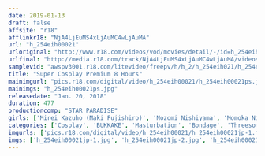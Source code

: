 ```yaml
---
date: 2019-01-13
draft: false
affsite: "r18"
afflinkr18: "NjA4LjEuMS4xLjAuMC4wLjAuMA"
url: "h_254eih00021"
urloriginal: "http://www.r18.com/videos/vod/movies/detail/-/id=h_254eih00021"
urlfinal: "http://media.r18.com/track/NjA4LjEuMS4xLjAuMC4wLjAuMA/videos/vod/movies/detail/-/id=h_254eih00021"
samplevid: "awspv3001.r18.com/litevideo/freepv/h/h_2/h_254eih021/h_254eih021_dmb_w.mp4"
title: "Super Cosplay Premium 8 Hours"
mainimgurl: "pics.r18.com/digital/video/h_254eih00021/h_254eih00021ps.jpg"
mainimgs: "h_254eih00021ps.jpg"
releasedate: "Jan. 20, 2018"
duration: 477
productioncomp: "STAR PARADISE"
girls: ['Mirei Kazuho (Maki Fujishiro)', 'Nozomi Nishiyama', 'Momoka Nishina', 'Sae Aihara', 'Ichika Hashino']
categories: ['Cosplay', 'BUKKAKE', 'Masturbation', 'Bondage', 'Threesome / Foursome', 'Over 4 Hours', 'Hi-Def']
imgurls: ['pics.r18.com/digital/video/h_254eih00021/h_254eih00021jp-1.jpg', 'pics.r18.com/digital/video/h_254eih00021/h_254eih00021jp-2.jpg', 'pics.r18.com/digital/video/h_254eih00021/h_254eih00021jp-3.jpg', 'pics.r18.com/digital/video/h_254eih00021/h_254eih00021jp-4.jpg', 'pics.r18.com/digital/video/h_254eih00021/h_254eih00021jp-5.jpg', 'pics.r18.com/digital/video/h_254eih00021/h_254eih00021jp-6.jpg', 'pics.r18.com/digital/video/h_254eih00021/h_254eih00021jp-7.jpg', 'pics.r18.com/digital/video/h_254eih00021/h_254eih00021jp-8.jpg', 'pics.r18.com/digital/video/h_254eih00021/h_254eih00021jp-9.jpg', 'pics.r18.com/digital/video/h_254eih00021/h_254eih00021jp-10.jpg', 'pics.r18.com/digital/video/h_254eih00021/h_254eih00021jp-11.jpg', 'pics.r18.com/digital/video/h_254eih00021/h_254eih00021jp-12.jpg', 'pics.r18.com/digital/video/h_254eih00021/h_254eih00021jp-13.jpg', 'pics.r18.com/digital/video/h_254eih00021/h_254eih00021jp-14.jpg', 'pics.r18.com/digital/video/h_254eih00021/h_254eih00021jp-15.jpg', 'pics.r18.com/digital/video/h_254eih00021/h_254eih00021jp-16.jpg', 'pics.r18.com/digital/video/h_254eih00021/h_254eih00021jp-17.jpg', 'pics.r18.com/digital/video/h_254eih00021/h_254eih00021jp-18.jpg', 'pics.r18.com/digital/video/h_254eih00021/h_254eih00021jp-19.jpg', 'pics.r18.com/digital/video/h_254eih00021/h_254eih00021jp-20.jpg']
imgs: ['h_254eih00021jp-1.jpg', 'h_254eih00021jp-2.jpg', 'h_254eih00021jp-3.jpg', 'h_254eih00021jp-4.jpg', 'h_254eih00021jp-5.jpg', 'h_254eih00021jp-6.jpg', 'h_254eih00021jp-7.jpg', 'h_254eih00021jp-8.jpg', 'h_254eih00021jp-9.jpg', 'h_254eih00021jp-10.jpg', 'h_254eih00021jp-11.jpg', 'h_254eih00021jp-12.jpg', 'h_254eih00021jp-13.jpg', 'h_254eih00021jp-14.jpg', 'h_254eih00021jp-15.jpg', 'h_254eih00021jp-16.jpg', 'h_254eih00021jp-17.jpg', 'h_254eih00021jp-18.jpg', 'h_254eih00021jp-19.jpg', 'h_254eih00021jp-20.jpg']
---
```

